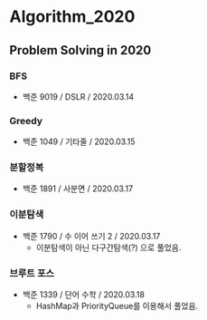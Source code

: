# Algorithm_2020
## Problem Solving in 2020

### BFS
- 백준 9019 / DSLR / 2020.03.14

### Greedy
- 백준 1049 / 기타줄 / 2020.03.15

### 분할정복
- 백준 1891 / 사분면 / 2020.03.17

### 이분탐색
- 백준 1790 / 수 이어 쓰기 2 / 2020.03.17
  - 이분탐색이 아닌 다구간탐색(?) 으로 풀었음.
  
### 브루트 포스
- 백준 1339 / 단어 수학 / 2020.03.18
  - HashMap과 PriorityQueue를 이용해서 풀었음.
